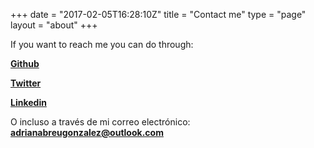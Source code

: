 +++
date = "2017-02-05T16:28:10Z"
title = "Contact me"
type = "page"
layout = "about"
+++

If you want to reach me you can do through:

**[Github](http://github.com/adrianabreu)**

**[Twitter](https://twitter.com/adrianabreudev)**

**[Linkedin](https://linkedin.com/in/adrianabreu)**

O incluso a través de mi correo electrónico: **[adrianabreugonzalez@outlook.com](mailto:adrianabreugonzalez@outlook.com)**
